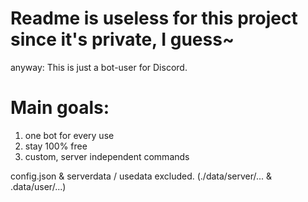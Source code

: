 # Readme is useless for this project since it's private, I guess~

anyway:
This is just a bot-user for Discord.

# Main goals:
1. one bot for every use
2. stay 100% free
3. custom, server independent commands


config.json & serverdata / usedata excluded. (./data/server/... & .data/user/...)
